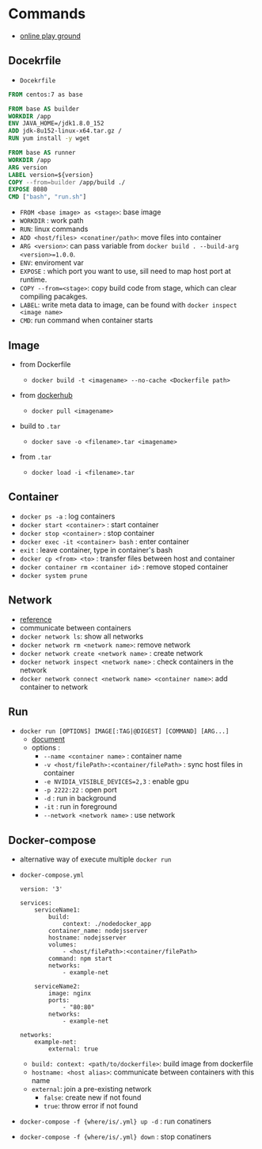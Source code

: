 # Commands

- [online play ground](https://labs.play-with-docker.com/)

## Docekrfile

- `Docekrfile`

```dockerfile
FROM centos:7 as base

FROM base AS builder
WORKDIR /app
ENV JAVA_HOME=/jdk1.8.0_152
ADD jdk-8u152-linux-x64.tar.gz /
RUN yum install -y wget

FROM base AS runner
WORKDIR /app
ARG version
LABEL version=${version}
COPY --from=builder /app/build ./
EXPOSE 8080
CMD ["bash", "run.sh"]
```

- `FROM <base image> as <stage>`: base image
- `WORKDIR` : work path
- `RUN`: linux commands
- `ADD <host/files> <conatiner/path>`: move files into container
- `ARG <version>`: can pass variable from `docker build . --build-arg <version>=1.0.0`.
- `ENV`: enviroment var
- `EXPOSE` : which port you want to use, sill need to map host port at runtime.
- `COPY --from=<stage>`: copy build code from stage, which can clear compiling pacakges.
- `LABEL`: write meta data to image, can be found with `docker inspect <image name>`
- `CMD`: run command when container starts

## Image 

- from Dockerfile

    - `docker build -t <imagename> --no-cache <Dockerfile path>`

- from [dockerhub](https://hub.docker.com/)

    - `docker pull <imagename>`

- build to `.tar`

    - `docker save -o <filename>.tar <imagename>`

- from `.tar`

    - `docker load -i <filename>.tar`

## Container

- `docker ps -a` : log containers
- `docker start <container>` : start container
- `docker stop <container>` : stop container
- `docker exec -it <container> bash` : enter container
- `exit` : leave container, type in container's bash
- `docker cp <from> <to>` : transfer files between host and container
- `docker container rm <container id>` : remove stoped container
- `docker system prune`

## Network

- [reference](./refereneces/docker_network.html)
- communicate between containers
- `docker network ls`: show all networks
- `docker network rm <network name>`: remove network
- `docker network create <network name>` : create network
- `docker network inspect <network name>` : check containers in the network
- `docker network connect <network name> <container name>`: add container to network

## Run

- `docker run [OPTIONS] IMAGE[:TAG|@DIGEST] [COMMAND] [ARG...]`
    - [document](https://docs.docker.com/engine/reference/run/)
    - options :
        - `--name <container name>` : container name
        - `-v <host/filePath>:<container/filePath>` : sync host files in container
        - `-e NVIDIA_VISIBLE_DEVICES=2,3` : enable gpu
        - `-p 2222:22` : open port
        - `-d` : run in background
        - `-it` : run in foreground
        - `--network <network name>` : use network

## Docker-compose

- alternative way of execute multiple `docker run`
- `docker-compose.yml`

    ```
    version: '3'

    services:
        serviceName1:
            build:
                context: ./nodedocker_app
            container_name: nodejsserver
            hostname: nodejsserver
            volumes:
                - <host/filePath>:<container/filePath>
            command: npm start
            networks:
                - example-net

        serviceName2:
            image: nginx
            ports:
                - "80:80"
            networks:
                - example-net

    networks:
        example-net:
            external: true
    ```

    - `build: context: <path/to/dockerfile>`: build image from dockerfile
    - `hostname: <host alias>`: communicate between containers with this name
    - `external`: join a pre-existing network
        - `false`: create new if not found
        - `true`: throw error if not found
 
- `docker-compose -f {where/is/.yml} up -d` : run conatiners
- `docker-compose -f {where/is/.yml} down` : stop conatiners
